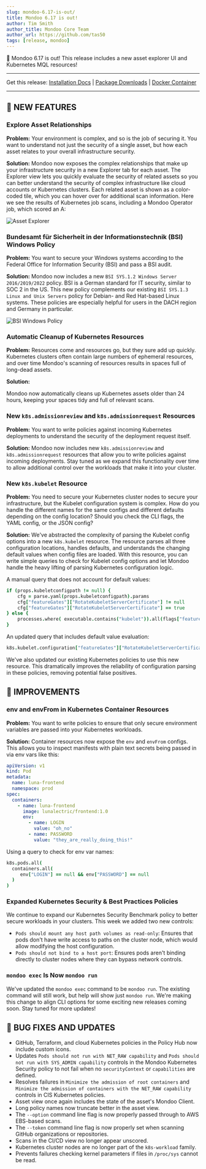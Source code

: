 ```yaml
---
slug: mondoo-6.17-is-out/
title: Mondoo 6.17 is out!
author: Tim Smith
author_title: Mondoo Core Team
author_url: https://github.com/tas50
tags: [release, mondoo]
---
```


🥳 Mondoo 6.17 is out! This release includes a new asset explorer UI and Kubernetes MQL resources!

---

Get this release: [Installation Docs](/cnspec/) | [Package Downloads](https://releases.mondoo.com/mondoo/) | [Docker Container](https://hub.docker.com/r/mondoo/client)

---

## 🎉 NEW FEATURES

### Explore Asset Relationships

**Problem:** Your environment is complex, and so is the job of securing it. You want to understand not just the security of a single asset, but how each asset relates to your overall infrastructure security.

**Solution:** Mondoo now exposes the complex relationships that make up your infrastructure security in a new Explorer tab for each asset. The Explorer view lets you quickly evaluate the security of related assets so you can better understand the security of complex infrastructure like cloud accounts or Kubernetes clusters. Each related asset is shown as a color-coded tile, which you can hover over for additional scan information. Here we see the results of Kubernetes job scans, including a Mondoo Operator job, which scored an A:

![Asset Explorer](/img/releases/2022-09-27-mondoo-6.17-is-out/explorer.png)

### Bundesamt für Sicherheit in der Informationstechnik (BSI) Windows Policy

**Problem:** You want to secure your Windows systems according to the Federal Office for Information Security (BSI) and pass a BSI audit.

**Solution:** Mondoo now includes a new `BSI SYS.1.2 Windows Server 2016/2019/2022` policy. BSI is a German standard for IT security, similar to SOC 2 in the US. This new policy complements our existing `BSI SYS.1.3 Linux and Unix Servers` policy for Debian- and Red Hat-based Linux systems. These policies are especially helpful for users in the DACH region and Germany in particular.

![BSI Windows Policy](/img/releases/2022-09-27-mondoo-6.17-is-out/bsi.png)

### Automatic Cleanup of Kubernetes Resources

**Problem:** Resources come and resources go, but they sure add up quickly. Kubernetes clusters often contain large numbers of ephemeral resources, and over time Mondoo's scanning of resources results in spaces full of long-dead assets.

**Solution:**

Mondoo now automatically cleans up Kubernetes assets older than 24 hours, keeping your spaces tidy and full of relevant scans.

### New `k8s.admissionreview` and `k8s.admissionrequest` Resources

**Problem:** You want to write policies against incoming Kubernetes deployments to understand the security of the deployment request itself.

**Solution:** Mondoo now includes new `k8s.admissionreview` and `k8s.admissionrequest` resources that allow you to write policies against incoming deployments. Stay tuned as we expand this functionality over time to allow additional control over the workloads that make it into your cluster.

### New `k8s.kubelet` Resource

**Problem:** You need to secure your Kubernetes cluster nodes to secure your infrastructure, but the Kubelet configuration system is complex. How do you handle the different names for the same configs and different defaults depending on the config location? Should you check the CLI flags, the YAML config, or the JSON config?

**Solution:** We've abstracted the complexity of parsing the Kubelet config options into a new `k8s.kubelet` resource. The resource parses all three configuration locations, handles defaults, and understands the changing default values when config files are loaded. With this resource, you can write simple queries to check for Kubelet config options and let Mondoo handle the heavy lifting of parsing Kubernetes configuration logic.

A manual query that does not account for default values:

```coffee
if (props.kubeletconfigpath != null) {
    cfg = parse.yaml(props.kubeletconfigpath).params
    cfg["featureGates"]["RotateKubeletServerCertificate"] != null
    cfg["featureGates"]["RotateKubeletServerCertificate"] == true
} else {
    processes.where( executable.contains("kubelet")).all(flags["feature-gates"] == "RotateKubeletServerCertificate=true")
}
```

An updated query that includes default value evaluation:

```coffee
k8s.kubelet.configuration["featureGates"]["RotateKubeletServerCertificate"] == true
```

We've also updated our existing Kubernetes policies to use this new resource. This dramatically improves the reliability of configuration parsing in these policies, removing potential false positives.

## 🧹 IMPROVEMENTS

### env and envFrom in Kubernetes Container Resources

**Problem:** You want to write policies to ensure that only secure environment variables are passed into your Kubernetes workloads.

**Solution:** Container resources now expose the `env` and `envFrom` configs. This allows you to inspect manifests with plain text secrets being passed in via env vars like this:

```yaml
apiVersion: v1
kind: Pod
metadata:
  name: luna-frontend
  namespace: prod
spec:
  containers:
    - name: luna-frontend
      image: lunalectric/frontend:1.0
      env:
        - name: LOGIN
          value: "oh_no"
        - name: PASSWORD
          value: "they_are_really_doing_this!"
```

Using a query to check for env var names:

```coffee
k8s.pods.all(
  containers.all(
     env["LOGIN"] == null && env["PASSWORD"] == null
  )
)
```

### Expanded Kubernetes Security & Best Practices Policies

We continue to expand our Kubernetes Security Benchmark policy to better secure workloads in your clusters. This week we added two new controls:

- `Pods should mount any host path volumes as read-only`: Ensures that pods don't have write access to paths on the cluster node, which would allow modifying the host configuration.
- `Pods should not bind to a host port`: Ensures pods aren't binding directly to cluster nodes where they can bypass network controls.

### `mondoo exec` Is Now `mondoo run`

We've updated the `mondoo exec` command to be `mondoo run`. The existing command will still work, but help will show just `mondoo run`. We're making this change to align CLI options for some exciting new releases coming soon. Stay tuned for more updates!

## 🐛 BUG FIXES AND UPDATES

- GitHub, Terraform, and cloud Kubernetes policies in the Policy Hub now include custom icons.
- Updates `Pods should not run with NET_RAW capability` and `Pods should not run with SYS_ADMIN capability` controls in the Mondoo Kubernetes Security policy to not fail when no `securityContext` or `capabilities` are defined.
- Resolves failures in `Minimize the admission of root containers` and `Minimize the admission of containers with the NET_RAW capability` controls in CIS Kubernetes policies.
- Asset view once again includes the state of the asset's Mondoo Client.
- Long policy names now truncate better in the asset view.
- The `--option` command line flag is now properly passed through to AWS EBS-based scans.
- The `--token` command line flag is now properly set when scanning GitHub organizations or repositories.
- Scans in the CI/CD view no longer appear unscored.
- Kubernetes cluster nodes are no longer part of the `k8s-workload` family.
- Prevents failures checking kernel parameters if files in `/proc/sys` cannot be read.
